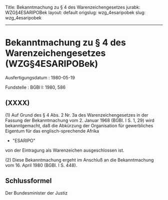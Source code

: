 Title: Bekanntmachung zu § 4 des Warenzeichengesetzes
jurabk: WZG§4ESARIPOBek
layout: default
origslug: wzg_4esaripobek
slug: wzg_4esaripobek

---

# Bekanntmachung zu § 4 des Warenzeichengesetzes (WZG§4ESARIPOBek)

Ausfertigungsdatum
:   1980-05-19

Fundstelle
:   BGBl I: 1980, 586



## (XXXX)

(1) Auf Grund des § 4 Abs. 2 Nr. 3a des Warenzeichengesetzes in der
Fassung der Bekanntmachung vom 2. Januar 1968 (BGBl. I S. 1, 29) wird
bekanntgemacht, daß die Abkürzung der Organisation für gewerbliches
Eigentum für das englisch-sprechende Afrika

*   "ESARIPO"



von der Eintragung als Warenzeichen ausgeschlossen ist.

(2) Diese Bekanntmachung ergeht im Anschluß an die Bekanntmachung vom
16\. April 1980 (BGBl. I S. 448).


## Schlussformel

Der Bundesminister der Justiz

